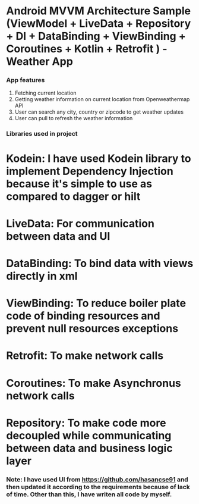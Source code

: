 # Android MVVM Architecture Sample (ViewModel + LiveData + Repository + DI + DataBinding + ViewBinding + Coroutines + Kotlin + Retrofit ) - Weather App

### App features
1. Fetching current location
2. Getting weather information on current location from Openweathermap API
3. User can search any city, country or zipcode to get weather updates
4. User can pull to refresh the weather information


### Libraries used in project

# Kodein: I have used Kodein library to implement Dependency Injection because it's simple to use as compared to dagger or hilt

# LiveData: For communication between data and UI

# DataBinding: To bind data with views directly in xml

# ViewBinding: To reduce boiler plate code of binding resources and prevent null resources exceptions

# Retrofit: To make network calls

# Coroutines: To make Asynchronus network calls

# Repository: To make code more decoupled while communicating between data and business logic layer




### Note: I have used UI from https://github.com/hasancse91 and then updated it according to the requirements because of lack of time. Other than this, I have writen all code by myself.


